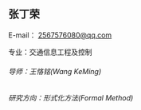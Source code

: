 ## 张丁荣

E-mail： 2567576080@qq.com

专业：交通信息工程及控制

###### 导师：王恪铭(Wang KeMing)

###### 研究方向：形式化方法(Formal Method)

